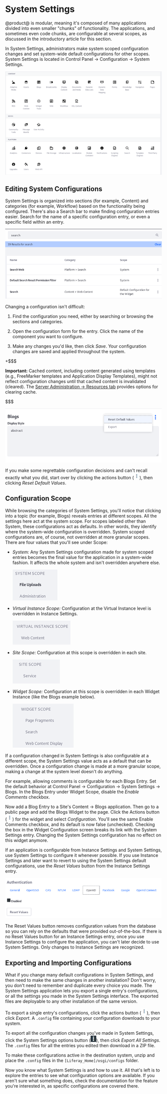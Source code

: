 # System Settings [](id=system-settings)

@product@ is modular, meaning it's composed of many applications divided into
even smaller "chunks" of functionality. The applications, and sometimes even
code chunks, are configurable at several scopes, as discussed in the
introductory article for this section. 

In System Settings, administrators make system scoped configuration changes and
set system-wide default configurations for other scopes. System Settings is
located in Control Panel &rarr; Configuration &rarr; System Settings. 

![Figure 1: System Settings are accessed through the Control Panel.](../../../images/system-settings-categories.png)

## Editing System Configurations [](id=editing-system-configurations)

System Settings is organized into sections (for example, Content) and categories
(for example, Workflow) based on the functionality being configured.  There's
also a Search bar to make finding configuration entries easier. Search for the
name of a specific configuration entry, or even a specific field within an
entry.

![Figure 2: System Settings are organized by section and category.](../../../images/system-settings-nav-search.png)

Changing a configuration isn't difficult: 

1.  Find the configuration you need, either by searching or browsing the
    sections and categories.

2.  Open the configuration form for the entry. Click the name of the component
    you want to configure. 

3.  Make any changes you'd like, then click *Save*. Your configuration changes
    are saved and applied throughout the system. 

+$$$

**Important:** Cached content, including content generated using templates 
(e.g., FreeMarker templates and Application Display Templates), might not
reflect configuration changes until that cached content is invalidated
(cleared). The
[Server Administration &rarr; Resources tab](/discover/portal/-/knowledge_base/7-1/server-administration-resources)
provides options for clearing cache. 

$$$

![Figure 3: After saving changes to a configuration, the actions *Reset Default Values* and *Export* are available for it.](../../../images/system-settings-actions.png)

If you make some regrettable configuration decisions and can't recall exactly
what you did, start over by clicking the actions button
(![Actions](../../../images/icon-actions.png)), then clicking *Reset Default
Values*. 

## Configuration Scope [](id=configuration-scope)

While browsing the categories of System Settings, you'll notice that clicking
into a topic (for example, Blogs) reveals entries at different scopes. All the
settings here act at the system scope. For scopes labeled other than System,
these configurations act as defaults. In other words, they identify where the
system-wide configuration is overridden. System scoped configurations are, of
course, not overridden at more granular scopes. There are four values that
you'll see under Scope:

- *System:* Any System Settings configuration made for system scoped entries
  becomes the final value for the application in a system-wide fashion. It
  affects the whole system and isn't overridden anywhere else. 

  ![Figure 4: Some System Settings entries are system scoped.](../../../images/system-settings-system-scope.png)

- *Virtual Instance Scope:* Configuration at the Virtual Instance level is
  overridden in Instance Settings.

  ![Figure 5: Some System Settings are virtual instance scoped.](../../../images/system-settings-instance-scope.png)

- *Site Scope:* Configuration at this scope is overridden in each site. 

  ![Figure 6: Some System Settings are site scoped.](../../../images/system-settings-site-scope.png)

- *Widget Scope:* Configuration at this scope is overridden in each Widget
  Instance (like the Blogs example below). 

  ![Figure 7: Some System Settings entries are widget scoped.](../../../images/system-settings-application-scope.png)

If a configuration changed in System Settings is also configurable at a
different scope, the System Settings value acts as a default that can be
overridden. Once a configuration change is made at a more granular scope, making
a change at the system level doesn't do anything. 

For example, allowing comments is configurable for each Blogs Entry. Set the
default behavior at Control Panel &rarr; Configuration &rarr; System Settings
&rarr; Blogs. In the Blogs Entry under Widget Scope, disable the *Enable
Comments* checkbox. 

Now add a Blog Entry to a Site's Content &rarr; Blogs application. Then go to a
public page and add the Blogs Widget to the page. Click the Actions button
(![Actions](../../../images/icon-actions.png)) for the widget and select
*Configuration*. You'll see the same Enable Comments checkbox, and its default
is now false (unchecked). Checking the box in the Widget Configuration screen
breaks its link with the System Settings entry. Changing the System Settings
configuration has no effect on this widget anymore.

If an application is configurable from Instance Settings and System Settings,
use System Settings to configure it whenever possible. If you use Instance
Settings and later want to revert to using the System Settings default
configurations, use the *Reset Values* button from the Instance Settings entry. 

![Figure 8: Some Instance Settings entries have a *Reset Values* button so you can safely revert your configuration changes, falling back to the System Settings defaults.](../../../images/instance-settings-reset-values.png)

The Reset Values button removes configuration values from the database so you
can rely on the defaults that were provided out-of-the-box. If there is no Reset
Values button for an Instance Settings entry, once you use Instance Settings to
configure the application, you can't later decide to use System Settings. Only
changes to Instance Settings are recognized. 

## Exporting and Importing Configurations [](id=exporting-and-importing-configurations)

What if you change many default configurations in System Settings, and then need
to make the same changes in another installation? Don't worry, you
don't need to remember and duplicate every choice you made. The System Settings
application lets you export a single entry's configurations, or all the settings
you made in the System Settings interface. The exported files are deployable to
any other installation of the same version.

To export a single entry's configurations, click the actions button
(![Actions](../../../images/icon-actions.png)), then click *Export*. A `.config`
file containing your configuration downloads to your system. 

To export all the configuration changes you've made in System Settings, click 
the System Settings options button 
(![Options](../../../images/icon-options.png)), then click *Export All 
Settings*. The `.config` files for all the entries you edited then download in a 
ZIP file. 

To make these configurations active in the destination system, unzip and place
the `.config` files in the `[Liferay_Home]/osgi/configs` folder. 

Now you know what System Settings is and how to use it. All that's left is to
explore the entries to see what configuration options are available. If you
aren't sure what something does, check the documentation for the feature you're
interested in, as specific configurations are covered there. 
